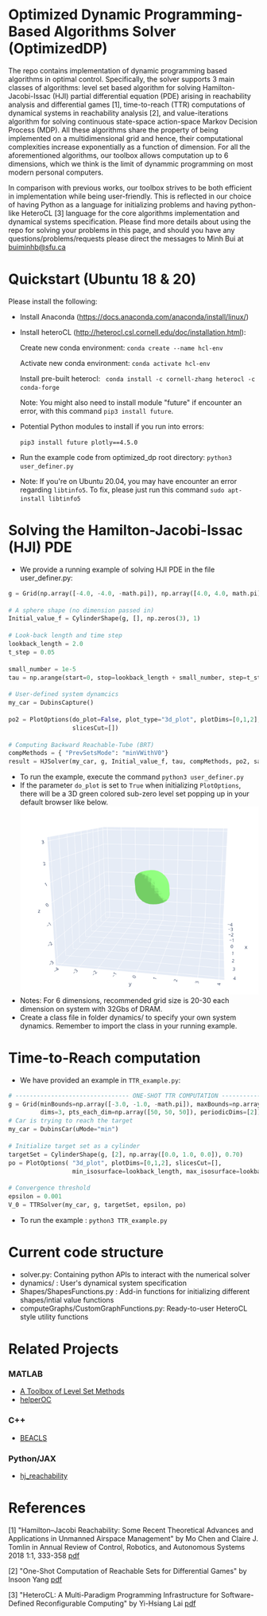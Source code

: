 # Optimized Dynamic Programming-Based Algorithms Solver (OptimizedDP)
The repo contains implementation of dynamic programming based algorithms in optimal control. Specifically, the solver supports 3 main classes of algorithms: level set based algorithm for solving Hamilton-Jacobi-Issac (HJI) partial differential equation (PDE) arising in reachability analysis and differential games [1], time-to-reach (TTR) computations of dynamical systems in reachability analysis [2], and value-iterations algorithm for solving continuous state-space action-space Markov Decision Process (MDP). All these algorithms share the property of being implemented on a multidimensional grid and hence, their computational complexities increase exponentially as a function of dimension. For all the aforementioned algorithms, our toolbox allows computation up to 6 dimensions, which we think is the limit of dynammic programming on most modern personal computers.

In comparison with previous works, our toolbox strives to be both efficient in implementation while being user-friendly. This is reflected in our choice of having Python as a language for initializing problems and having python-like HeteroCL [3] language for the core algorithms implementation and dynamical systems specification. Please find more details about using the repo for solving your problems in this page, and should you have any questions/problems/requests please direct the messages to Minh Bui at buiminhb@sfu.ca 

# Quickstart (Ubuntu 18 & 20)
Please install the following:
* Install Anaconda (https://docs.anaconda.com/anaconda/install/linux/)
* Install heteroCL (http://heterocl.csl.cornell.edu/doc/installation.html):

    Create new conda environment: ``` conda create --name hcl-env ```
    
    Activate new conda environment: ``` conda activate hcl-env ```
    
    Install pre-built heterocl: ``` conda install -c cornell-zhang heterocl -c conda-forge```

    Note: You might also need to install module "future" if encounter an error, with this command ``` pip3 install future ```.  
    
* Potential Python modules to install if you run into errors:

    ``` pip3 install future plotly==4.5.0 ```
    
* Run the example code from optimized_dp root directory: ``` python3 user_definer.py ```
* Note: If you're on Ubuntu 20.04, you may have encounter an error regarding ``` libtinfo5 ```. To fix,
please just run this command ```sudo apt-install libtinfo5 ``` 

# Solving the Hamilton-Jacobi-Issac (HJI) PDE
* We provide a running example of solving HJI PDE in the file user_definer.py:
```python
g = Grid(np.array([-4.0, -4.0, -math.pi]), np.array([4.0, 4.0, math.pi]), 3, np.array([40, 40, 40]), [2])

# A sphere shape (no dimension passed in) 
Initial_value_f = CylinderShape(g, [], np.zeros(3), 1)

# Look-back length and time step
lookback_length = 2.0
t_step = 0.05

small_number = 1e-5
tau = np.arange(start=0, stop=lookback_length + small_number, step=t_step)

# User-defined system dynamcics
my_car = DubinsCapture()

po2 = PlotOptions(do_plot=False, plot_type="3d_plot", plotDims=[0,1,2],
                  slicesCut=[])
                  
# Computing Backward Reachable-Tube (BRT)
compMethods = { "PrevSetsMode": "minVWithV0"}
result = HJSolver(my_car, g, Initial_value_f, tau, compMethods, po2, saveAllTimeSteps=True )
```
* To run the example, execute the command `python3 user_definer.py`
* If the parameter `do_plot` is set to `True` when initializing `PlotOptions`, there will be a 3D green colored sub-zero level set popping up in your default browser like below. 
![BallPic](images/ball_pic.png)
* Notes: For 6 dimensions, recommended grid size is 20-30 each dimension on system with 32Gbs of DRAM.
* Create a class file in folder dynamics/ to specify your own system dynamics. Remember to import the class in your running example.  

# Time-to-Reach computation
* We have provided an example in `TTR_example.py`: 
```python
# -------------------------------- ONE-SHOT TTR COMPUTATION ---------------------------------- #
g = Grid(minBounds=np.array([-3.0, -1.0, -math.pi]), maxBounds=np.array([3.0, 4.0, math.pi]),
         dims=3, pts_each_dim=np.array([50, 50, 50]), periodicDims=[2])
# Car is trying to reach the target
my_car = DubinsCar(uMode="min")

# Initialize target set as a cylinder
targetSet = CylinderShape(g, [2], np.array([0.0, 1.0, 0.0]), 0.70)
po = PlotOptions( "3d_plot", plotDims=[0,1,2], slicesCut=[],
                  min_isosurface=lookback_length, max_isosurface=lookback_length)

# Convergence threshold
epsilon = 0.001
V_0 = TTRSolver(my_car, g, targetSet, epsilon, po)
```
* To run the example : `python3 TTR_example.py`
# Current code structure
* solver.py: Containing python APIs to interact with the numerical solver
* dynamics/ : User's dynamical system specification
* Shapes/ShapesFunctions.py : Add-in functions for initializing different shapes/intial value functions
* computeGraphs/CustomGraphFunctions.py: Ready-to-user HeteroCL style utility functions


# Related Projects
### MATLAB
* [A Toolbox of Level Set Methods ](https://www.cs.ubc.ca/~mitchell/ToolboxLS/)
* [helperOC](https://github.com/HJReachability/helperOC)
### C++
* [BEACLS](https://hjreachability.github.io/beacls/)
### Python/JAX
* [hj_reachability](https://github.com/StanfordASL/hj_reachability)

# References
[1] "Hamilton–Jacobi Reachability: Some Recent Theoretical Advances and Applications in Unmanned Airspace Management" by Mo Chen and Claire J. Tomlin in 
Annual Review of Control, Robotics, and Autonomous Systems 2018 1:1, 333-358 [pdf](https://sfumars.com/wp-content/papers/2018_ar_hjreach.pdf)

[2] "One-Shot Computation of Reachable Sets for Differential Games" by Insoon Yang [pdf](https://dl.acm.org/doi/pdf/10.1145/2461328.2461359?casa_token=GmZ6JB2DhLwAAAAA:qRSxxQisIcNpNo6nJHWbi5lRSmxFWk_gL2dXxilkpPi3PsgwxwPSs5hCdcuV7Elx1PTQ84cAGFQ)

[3] "HeteroCL: A Multi-Paradigm Programming Infrastructure for Software-Defined Reconfigurable Computing" by Yi-Hsiang Lai [pdf](https://vast.cs.ucla.edu/~chiyuze/pub/fpga19-heterocl.pdf)

